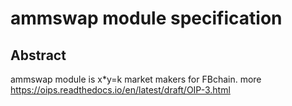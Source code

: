 # ammswap module specification

## Abstract
ammswap module is x*y=k market makers for FBchain. more https://oips.readthedocs.io/en/latest/draft/OIP-3.html

